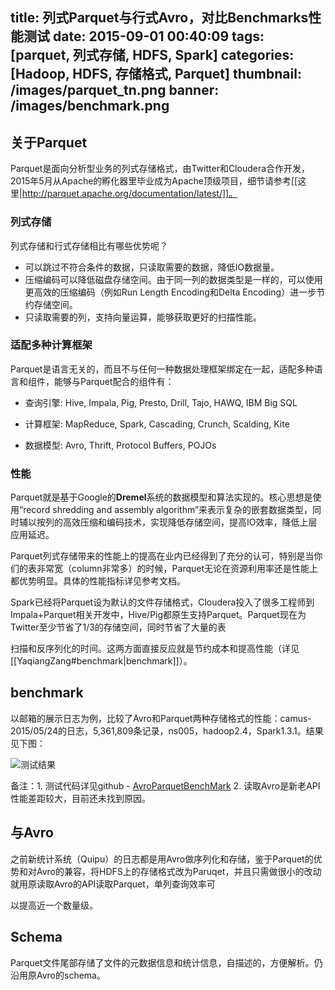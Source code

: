 title: 列式Parquet与行式Avro，对比Benchmarks性能测试
date: 2015-09-01 00:40:09
tags: [parquet, 列式存储, HDFS, Spark]
categories: [Hadoop, HDFS, 存储格式, Parquet] 
thumbnail: /images/parquet_tn.png
banner: /images/benchmark.png
---

## 关于Parquet
  Parquet是面向分析型业务的列式存储格式，由Twitter和Cloudera合作开发，2015年5月从Apache的孵化器里毕业成为Apache顶级项目，细节请参考[[这里|http://parquet.apache.org/documentation/latest/]]。

### 列式存储
<!-- more -->

  列式存储和行式存储相比有哪些优势呢？

  * 可以跳过不符合条件的数据，只读取需要的数据，降低IO数据量。
  * 压缩编码可以降低磁盘存储空间。由于同一列的数据类型是一样的，可以使用更高效的压缩编码（例如Run Length Encoding和Delta Encoding）进一步节约存储空间。
  * 只读取需要的列，支持向量运算，能够获取更好的扫描性能。

### 适配多种计算框架

Parquet是语言无关的，而且不与任何一种数据处理框架绑定在一起，适配多种语言和组件，能够与Parquet配合的组件有：



- 查询引擎: Hive, Impala, Pig, Presto, Drill, Tajo, HAWQ, IBM Big SQL



- 计算框架: MapReduce, Spark, Cascading, Crunch, Scalding, Kite



- 数据模型: Avro, Thrift, Protocol Buffers, POJOs

### 性能

Parquet就是基于Google的**Dremel**系统的数据模型和算法实现的。核心思想是使用“record shredding and assembly algorithm”来表示复杂的嵌套数据类型，同时辅以按列的高效压缩和编码技术，实现降低存储空间，提高IO效率，降低上层应用延迟。

Parquet列式存储带来的性能上的提高在业内已经得到了充分的认可，特别是当你们的表非常宽（column非常多）的时候，Parquet无论在资源利用率还是性能上都优势明显。具体的性能指标详见参考文档。

Spark已经将Parquet设为默认的文件存储格式，Cloudera投入了很多工程师到Impala+Parquet相关开发中，Hive/Pig都原生支持Parquet。Parquet现在为Twitter至少节省了1/3的存储空间，同时节省了大量的表

扫描和反序列化的时间。这两方面直接反应就是节约成本和提高性能（详见[[YaqiangZang#benchmark|benchmark]]）。

## benchmark 
以邮箱的展示日志为例，比较了Avro和Parquet两种存储格式的性能：camus-2015/05/24的日志，5,361,809条记录，ns005，hadoop2.4，Spark1.3.1。结果见下图：

![测试结果](/images/parquetBenchMarkRest.png) 

备注：1. 测试代码详见github - [AvroParquetBenchMark](https://github.com/zyq001/AvroParquetBenchMark)   2. 读取Avro是新老API性能差距较大，目前还未找到原因。

## 与Avro 

之前新统计系统（Quipu）的日志都是用Avro做序列化和存储，鉴于Parquet的优势和对Avro的兼容，将HDFS上的存储格式改为Paruqet，并且只需做很小的改动就用原读取Avro的API读取Parquet，单列查询效率可

以提高近一个数量级。



## Schema
Parquet文件尾部存储了文件的元数据信息和统计信息，自描述的，方便解析。仍沿用原Avro的schema。
